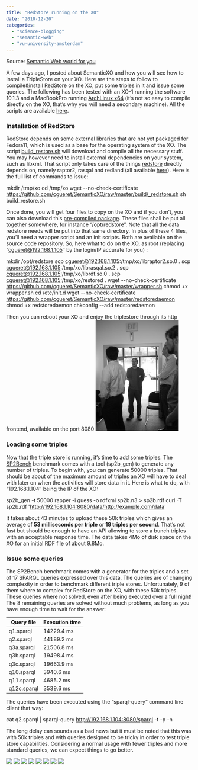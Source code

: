 ```yaml
---
title: "RedStore running on the XO"
date: "2010-12-20"
categories: 
  - "science-blogging"
  - "semantic-web"
  - "vu-university-amsterdam"
---
```


Source: [Semantic Web world for you](http://semweb4u.wordpress.com/feed/)

A few days ago, I posted about SemanticXO and how you will see how to install a TripleStore on your XO. Here are the steps to follow to compile&install RedStore on the XO, put some triples in it and issue some queries. The following has been tested with an XO-1 running the software 10.1.3 and a MacBookPro running [ArchLinux x64](http://www.archlinux.org "ArchLinux") (it’s not so easy to compile directly on the XO, that’s why you will need a secondary machine). All the scripts are available [here](https://github.com/cgueret/SemanticXO "SemanticXO on GitHub").

### Installation of RedStore

RedStore depends on some external libraries that are not yet packaged for Fedora11, which is used as a base for the operating system of the XO. The script [build\_restore.sh](https://github.com/cgueret/SemanticXO/blob/master/build_redstore.sh "Script to compile redstore") will download and compile all the necessary stuff. You may however need to install external dependencies on your system, such as libxml. That script only takes care of the things [redstore](http://www.aelius.com/njh/redstore/ "RedStore") directly depends on, namely raptor2, rasqal and redland (all available [here](http://librdf.org/)). Here is the full list of commands to issue:

mkdir /tmp/xo
cd /tmp/xo
wget --no-check-certificate https://github.com/cgueret/SemanticXO/raw/master/build\_redstore.sh
sh build\_restore.sh

Once done, you will get four files to copy on the XO and if you don’t, you can also download this [pre-compiled package](https://github.com/cgueret/SemanticXO/raw/master/redstore-for-xo.tar.gz). These files shall be put all together somewhere, for instance “/opt/redstore”. Note that all the data redstore needs will be put into that same directory. In plus of these 4 files, you’ll need a wrapper script and an init scripts. Both are available on the source code repository. So, here what to do on the XO, as root (replacing “cgueret@192.168.1.105″ by the login/IP accurate for you) :

mkdir /opt/redstore
scp cgueret@192.168.1.105:/tmp/xo/libraptor2.so.0 .
scp cgueret@192.168.1.105:/tmp/xo/librasqal.so.2 .
scp cgueret@192.168.1.105:/tmp/xo/librdf.so.0 .
scp cgueret@192.168.1.105:/tmp/xo/restored .
wget --no-check-certificate https://github.com/cgueret/SemanticXO/raw/master/wrapper.sh
chmod +x wrapper.sh
cd /etc/init.d
wget --no-check-certificate https://github.com/cgueret/SemanticXO/raw/master/redstoredaemon
chmod +x redstoredaemon
chkconfig --add redstoredaemon

Then you can reboot your XO and enjoy the triplestore through its http frontend, available on the port 8080 ![:)](images/icon_smile.gif)

### Loading some triples

Now that the triple store is running, it’s time to add some triples. The [SP2Bench](http://dbis.informatik.uni-freiburg.de/index.php?project=SP2B "Homepage of SP2Bench") benchmark comes with a tool (sp2b\_gen) to generate any number of triples. To begin with, you can generate 50000 triples. That should be about of the maximum amount of triples an XO will have to deal with later on when the activities will store data in it. Here is what to do, with “192.168.1.104″ being the IP of the XO:

sp2b\_gen -t 50000
rapper -i guess -o rdfxml sp2b.n3 > sp2b.rdf
curl -T sp2b.rdf 'http://192.168.1.104:8080/data/http://example.com/data'

It takes about 43 minutes to upload these 50k triples which gives an average of **53 milliseconds per triple** or **19 triples per second**. That’s not fast but should be enough to have an API allowing to store a bunch triples with an acceptable response time. The data takes 4Mo of disk space on the XO for an initial RDF file of about 9.8Mo.

### Issue some queries

The SP2Bench benchmark comes with a generator for the triples and a set of 17 SPARQL queries expressed over this data. The queries are of changing complexity in order to benchmark different triple stores. Unfortunately, 9 of them where to complex for RedStore on the XO, with these 50k triples. These queries where not solved, even after being executed over a full night! The 8 remaining queries are solved without much problems, as long as you have enough time to wait for the answer:

| Query file | Execution time |
| --- | --- |
| q1.sparql | 14229.4 ms |
| q2.sparql | 44189.2 ms |
| q3a.sparql | 21506.8 ms |
| q3b.sparql | 19498.4 ms |
| q3c.sparql | 19663.9 ms |
| q10.sparql | 3940.6 ms |
| q11.sparql | 4685.2 ms |
| q12c.sparql | 3539.6 ms |

The queries have been executed using the “sparql-query” command line client that way:

cat q2.sparql | sparql-query http://192.168.1.104:8080/sparql -t -p -n

The long delay can sounds as a bad news but it must be noted that this was with 50k triples and with queries designed to be tricky in order to test triple store capabilities. Considering a normal usage with fewer triples and more standard queries, we can expect things to go better.

  
[![](http://feeds.wordpress.com/1.0/comments/semweb4u.wordpress.com/21/)](http://feeds.wordpress.com/1.0/gocomments/semweb4u.wordpress.com/21/) [![](http://feeds.wordpress.com/1.0/delicious/semweb4u.wordpress.com/21/)](http://feeds.wordpress.com/1.0/godelicious/semweb4u.wordpress.com/21/) [![](http://feeds.wordpress.com/1.0/facebook/semweb4u.wordpress.com/21/)](http://feeds.wordpress.com/1.0/gofacebook/semweb4u.wordpress.com/21/) [![](http://feeds.wordpress.com/1.0/twitter/semweb4u.wordpress.com/21/)](http://feeds.wordpress.com/1.0/gotwitter/semweb4u.wordpress.com/21/) [![](http://feeds.wordpress.com/1.0/stumble/semweb4u.wordpress.com/21/)](http://feeds.wordpress.com/1.0/gostumble/semweb4u.wordpress.com/21/) [![](http://feeds.wordpress.com/1.0/digg/semweb4u.wordpress.com/21/)](http://feeds.wordpress.com/1.0/godigg/semweb4u.wordpress.com/21/) [![](http://feeds.wordpress.com/1.0/reddit/semweb4u.wordpress.com/21/)](http://feeds.wordpress.com/1.0/goreddit/semweb4u.wordpress.com/21/) ![](http://stats.wordpress.com/b.gif?host=semweb4u.wordpress.com&blog=18410093&post=21&subd=semweb4u&ref=&feed=1)
